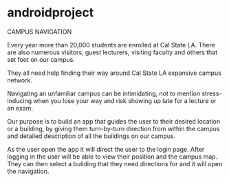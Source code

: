 # androidproject
CAMPUS NAVIGATION

Every year more than 20,000 students are enrolled at Cal State LA. There are also numerous visitors, guest lecturers, visiting faculty and others that set foot on our campus. 

They all need help finding their way around Cal State LA expansive campus network. 

Navigating an unfamiliar campus can be intimidating, not to mention stress-inducing when you lose your way and risk showing up late for a lecture or an exam.

Our purpose is to build an app that guides the user to their desired location or a building, by giving them turn-by-turn direction from within the campus and detailed description of all the buildings on our campus.

As the user open the app it will direct the user to the login page. After logging in the user will be able to view their position and the campus map. They can then select a building that they need directions for and it will open the navigation.



